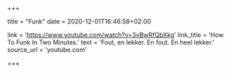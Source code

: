 +++

title = "Funk"
date = 2020-12-01T16:46:58+02:00 

link = 'https://www.youtube.com/watch?v=3vBwRfQbXkg'
link_title = 'How To Funk In Two Minutes.'
text = 'Fout, en lekker. En fout. En heel lekker.'
source_url = 'youtube.com'

+++
